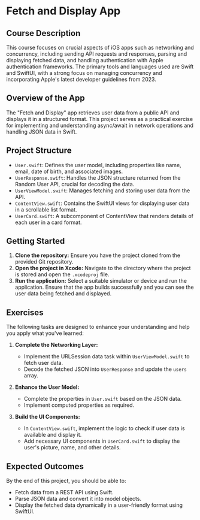 # Fetch and Display App

## Course Description

This course focuses on crucial aspects of iOS apps such as networking and concurrency, including sending API requests and responses, parsing and displaying fetched data, and handling authentication with Apple authentication frameworks. The primary tools and languages used are Swift and SwiftUI, with a strong focus on managing concurrency and incorporating Apple's latest developer guidelines from 2023.

## Overview of the App

The "Fetch and Display" app retrieves user data from a public API and displays it in a structured format. This project serves as a practical exercise for implementing and understanding async/await in network operations and handling JSON data in Swift.

## Project Structure

- `User.swift`: Defines the user model, including properties like name, email, date of birth, and associated images.
- `UserResponse.swift`: Handles the JSON structure returned from the Random User API, crucial for decoding the data.
- `UserViewModel.swift`: Manages fetching and storing user data from the API.
- `ContentView.swift`: Contains the SwiftUI views for displaying user data in a scrollable list format.
- `UserCard.swift`: A subcomponent of ContentView that renders details of each user in a card format.

## Getting Started

1. **Clone the repository:** Ensure you have the project cloned from the provided Git repository.
2. **Open the project in Xcode:** Navigate to the directory where the project is stored and open the `.xcodeproj` file.
3. **Run the application:** Select a suitable simulator or device and run the application. Ensure that the app builds successfully and you can see the user data being fetched and displayed.

## Exercises

The following tasks are designed to enhance your understanding and help you apply what you've learned:

1. **Complete the Networking Layer:**
   - Implement the URLSession data task within `UserViewModel.swift` to fetch user data.
   - Decode the fetched JSON into `UserResponse` and update the `users` array.

2. **Enhance the User Model:**
   - Complete the properties in `User.swift` based on the JSON data.
   - Implement computed properties as required.

3. **Build the UI Components:**
   - In `ContentView.swift`, implement the logic to check if user data is available and display it.
   - Add necessary UI components in `UserCard.swift` to display the user's picture, name, and other details.

## Expected Outcomes

By the end of this project, you should be able to:
- Fetch data from a REST API using Swift.
- Parse JSON data and convert it into model objects.
- Display the fetched data dynamically in a user-friendly format using SwiftUI.
